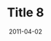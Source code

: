 ---
layout: posts
title: "Title 8"
img: "https://image.tmdb.org/t/p/w185/kPRb1mbVHGop0egQ7153y0lhzGL.jpg"
date: 2011-04-02
genre: "Comedy"
categories: Movies
tags: bollywood, shah ruch khan
published: true 
---